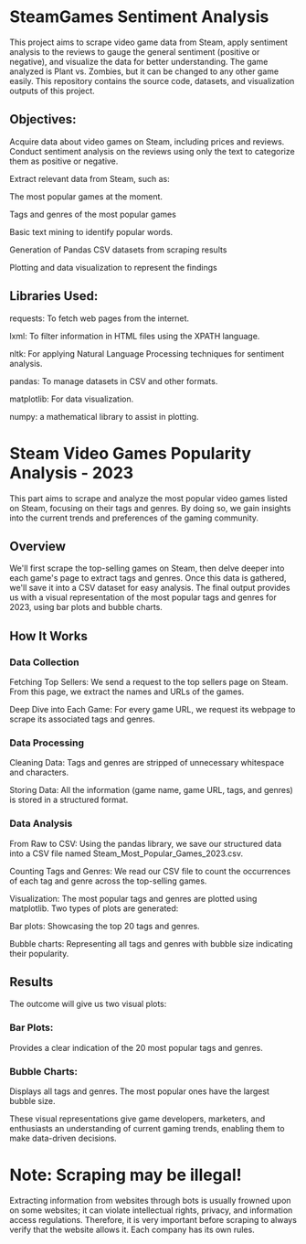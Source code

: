 # SteamGames Sentiment Analysis

This project aims to scrape video game data from Steam, apply sentiment analysis to the reviews to gauge the general sentiment (positive or negative), and visualize the data for better understanding. The game analyzed is Plant vs. Zombies, but it can be changed to any other game easily. This repository contains the source code, datasets, and visualization outputs of this project.

## Objectives:

Acquire data about video games on Steam, including prices and reviews.
Conduct sentiment analysis on the reviews using only the text to categorize them as positive or negative.

Extract relevant data from Steam, such as:

The most popular games at the moment.

Tags and genres of the most popular games

Basic text mining to identify popular words.

Generation of Pandas CSV datasets from scraping results

Plotting and data visualization to represent the findings

## Libraries Used:

requests: To fetch web pages from the internet.

lxml: To filter information in HTML files using the XPATH language.

nltk: For applying Natural Language Processing techniques for sentiment analysis.

pandas: To manage datasets in CSV and other formats.

matplotlib: For data visualization.

numpy: a mathematical library to assist in plotting.



# Steam Video Games Popularity Analysis - 2023
This part aims to scrape and analyze the most popular video games listed on Steam, focusing on their tags and genres. By doing so, we gain insights into the current trends and preferences of the gaming community.

## Overview
We'll first scrape the top-selling games on Steam, then delve deeper into each game's page to extract tags and genres. Once this data is gathered, we'll save it into a CSV dataset for easy analysis. The final output provides us with a visual representation of the most popular tags and genres for 2023, using bar plots and bubble charts.

## How It Works

### Data Collection

Fetching Top Sellers: We send a request to the top sellers page on Steam. From this page, we extract the names and URLs of the games.

Deep Dive into Each Game: For every game URL, we request its webpage to scrape its associated tags and genres.


### Data Processing

Cleaning Data: Tags and genres are stripped of unnecessary whitespace and characters.

Storing Data: All the information (game name, game URL, tags, and genres) is stored in a structured format.


### Data Analysis

From Raw to CSV: Using the pandas library, we save our structured data into a CSV file named Steam_Most_Popular_Games_2023.csv.

Counting Tags and Genres: We read our CSV file to count the occurrences of each tag and genre across the top-selling games.

Visualization: The most popular tags and genres are plotted using matplotlib. Two types of plots are generated:

Bar plots: Showcasing the top 20 tags and genres.

Bubble charts: Representing all tags and genres with bubble size indicating their popularity.


## Results

The outcome will give us two visual plots:

### Bar Plots:
Provides a clear indication of the 20 most popular tags and genres.

### Bubble Charts:
Displays all tags and genres. The most popular ones have the largest bubble size.

These visual representations give game developers, marketers, and enthusiasts an understanding of current gaming trends, enabling them to make data-driven decisions.

# Note: Scraping may be illegal!

Extracting information from websites through bots is usually frowned upon on some websites; it can violate intellectual rights, privacy, and information access regulations. Therefore, it is very important before scraping to always verify that the website allows it. Each company has its own rules.
